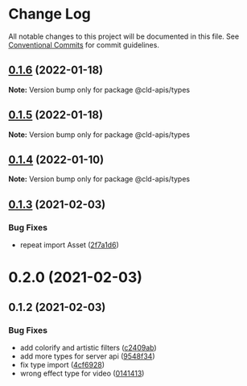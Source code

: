 # Change Log

All notable changes to this project will be documented in this file.
See [Conventional Commits](https://conventionalcommits.org) for commit guidelines.

## [0.1.6](https://github.com/mayashavin/cloudinary-api/compare/@cld-apis/types@0.1.5...@cld-apis/types@0.1.6) (2022-01-18)

**Note:** Version bump only for package @cld-apis/types





## [0.1.5](https://github.com/mayashavin/cloudinary-api/compare/@cld-apis/types@0.1.4...@cld-apis/types@0.1.5) (2022-01-18)

**Note:** Version bump only for package @cld-apis/types





## [0.1.4](https://github.com/mayashavin/cloudinary-api/compare/@cld-apis/types@0.1.3...@cld-apis/types@0.1.4) (2022-01-10)

**Note:** Version bump only for package @cld-apis/types





## [0.1.3](https://github.com/mayashavin/cloudinary-api/compare/@cld-apis/types@0.1.2...@cld-apis/types@0.1.3) (2021-02-03)


### Bug Fixes

* repeat import Asset ([2f7a1d6](https://github.com/mayashavin/cloudinary-api/commit/2f7a1d64782b8086635b28b6423c15bae332be42))



# 0.2.0 (2021-02-03)





## 0.1.2 (2021-02-03)


### Bug Fixes

* add colorify and artistic filters ([c2409ab](https://github.com/mayashavin/cloudinary-api/commit/c2409abd302388307813b1bfe79843d1c081fa1c))
* add more types for server api ([9548f34](https://github.com/mayashavin/cloudinary-api/commit/9548f34a7a4a662e8bdd991dc1d61b864c3f2d03))
* fix type import ([4cf6928](https://github.com/mayashavin/cloudinary-api/commit/4cf69286c05b1e7f061e74426ab70aff2ad3e1ce))
* wrong effect type for video ([0141413](https://github.com/mayashavin/cloudinary-api/commit/01414131f650bd946873e2b0f1d16c71feeffacd))
